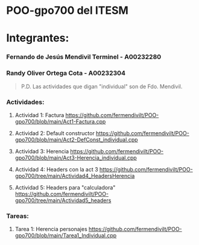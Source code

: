 # POO-gpo700 del ITESM
# Integrantes:
### Fernando de Jesús Mendivil Terminel - A00232280
### Randy Oliver Ortega Cota - A00232304

> P.D. Las actividades que digan "individual" son de Fdo. Mendivil.
### Actividades:
1. Actividad 1: Factura https://github.com/fermendivilt/POO-gpo700/blob/main/Act1-Factura.cpp

2. Actividad 2: Default constructor https://github.com/fermendivilt/POO-gpo700/blob/main/Act2-DefConst_individual.cpp

3. Actividad 3: Herencia https://github.com/fermendivilt/POO-gpo700/blob/main/Act3-Herencia_individual.cpp

4. Actividad 4: Headers con la act 3 https://github.com/fermendivilt/POO-gpo700/tree/main/Actividad4_HeadersHerencia

5. Actividad 5: Headers para "calculadora" https://github.com/fermendivilt/POO-gpo700/tree/main/Actividad5_headers

### Tareas:
1. Tarea 1: Herencia personajes https://github.com/fermendivilt/POO-gpo700/blob/main/Tarea1_Individual.cpp
